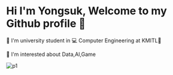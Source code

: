 # Hi I'm Yongsuk, Welcome to my Github profile 👋

🏫 I'm university student in 💻 Computer Engineering  at KMITL🔸

🌟 I'm interested about Data,AI,Game

![p1](https://user-images.githubusercontent.com/84030256/174113222-429d13fb-b4db-432b-87eb-9873de503fb2.jpg)
